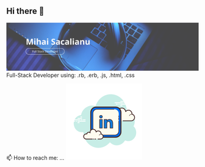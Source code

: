 ## Hi there 👋
![Header](banner.png)
Full-Stack Developer using: .rb, .erb, .js, .html, .css

 📫 How to reach me: ...
 [![LinkedIn](icons8-linkedin.svg)](in/mihai-dorin-sacalianu-b1420a118)
